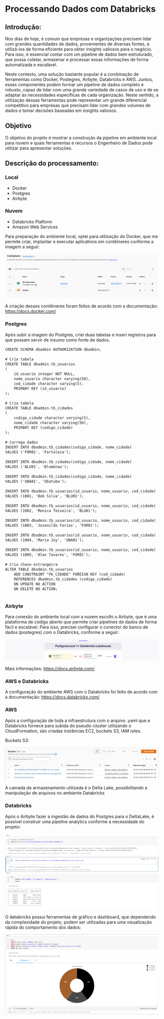 # Processando Dados com Databricks

## Introdução:

Nos dias de hoje, é comum que empresas e organizações precisem lidar com grandes quantidades de dados, provenientes de diversas fontes, e utilizá-los de forma eficiente para obter insights valiosos para o negócio. Para isso, é essencial contar com um pipeline de dados bem estruturado, que possa coletar, armazenar e processar essas informações de forma automatizada e escalável.

Neste contexto, uma solução bastante popular é a combinação de ferramentas como Docker, Postegres, Airbyte, Databricks e AWS. Juntos, esses componentes podem formar um pipeline de dados completo e robusto, capaz de lidar com uma grande variedade de casos de uso e de se adaptar às necessidades específicas de cada organização. Neste sentido, a utilização dessas ferramentas pode representar um grande diferencial competitivo para empresas que precisam lidar com grandes volumes de dados e tomar decisões baseadas em insights valiosos.

## Objetivo

O objetivo do projeto é mostrar a construção da pipeline em ambiente local para nuvem e quais ferramentas e recursos o Engenheiro de Dados pode utilizar para apresentar soluções.

## Descrição do processamento:

### Local

- Docker
- Postgres
- Airbyte

### Nuvem

- Databricks Platform
- Amazon Web Services

Para preparação do ambiente local, optei para utilização do Docker, que me permite criar, implantar e executar aplicativos em contêineres conforme a imagem a seguir:

![docker](https://github.com/tycianojr/processando-dados-databricks/blob/main/img/docker.png)

A criação desses contêineres foram feitos de acordo com a documentação: https://docs.docker.com/

### Postgres

Após subir a imagem do Postgres, criei duas tabelas e inseri registros para que possam servir de insumo como fonte de dados.

```
CREATE SCHEMA dbadmin AUTHORIZATION dbadmin;

# Cria tabela
CREATE TABLE dbadmin.tb_usuarios
(
    id_usuario integer NOT NULL,
    nome_usuario character varying(50),
    cod_cidade character varying(5),
    PRIMARY KEY (id_usuario)
);

# Cria tabela
CREATE TABLE dbadmin.tb_cidades
(
    codigo_cidade character varying(5),
    nome_cidade character varying(50),
    PRIMARY KEY (codigo_cidade)
);

# Carrega dados
INSERT INTO dbadmin.tb_cidades(codigo_cidade, nome_cidade)
VALUES ('FOR01', 'Fortaleza');

INSERT INTO dbadmin.tb_cidades(codigo_cidade, nome_cidade)
VALUES ('BLU01', 'Blumenau');

INSERT INTO dbadmin.tb_cidades(codigo_cidade, nome_cidade)
VALUES ('UBA01', 'Ubatuba');

INSERT INTO dbadmin.tb_usuarios(id_usuario, nome_usuario, cod_cidade)
VALUES (1001, 'Bob Silva', 'BLU01');

INSERT INTO dbadmin.tb_usuarios(id_usuario, nome_usuario, cod_cidade)
VALUES (1002, 'Monica Teixeira', 'BLU01');

INSERT INTO dbadmin.tb_usuarios(id_usuario, nome_usuario, cod_cidade)
VALUES (1003, 'Josenildo Farias', 'FOR01');

INSERT INTO dbadmin.tb_usuarios(id_usuario, nome_usuario, cod_cidade)
VALUES (1004, 'Maria Joy', 'UBA01');

INSERT INTO dbadmin.tb_usuarios(id_usuario, nome_usuario, cod_cidade)
VALUES (1005, 'Alex Tavares', 'FOR01');

# Cria chave estrangeira
ALTER TABLE dbadmin.tb_usuarios
    ADD CONSTRAINT "FK_CIDADE" FOREIGN KEY (cod_cidade)
    REFERENCES dbadmin.tb_cidades (codigo_cidade)
    ON UPDATE NO ACTION
    ON DELETE NO ACTION;


```

### Airbyte

Para conexão do ambiente local com a nuvem escolhi o Airbyte, que é uma plataforma de código aberto que permite criar pipelines de dados de forma fácil e escalável. Para isso, precisei configurar o conector do banco de dados (postegres) com o Databricks, conforme a seguir:

![airbyte](https://github.com/tycianojr/processando-dados-databricks/blob/main/img/airbyte1.png)

Mais informações: https://docs.airbyte.com/

### AWS e Databricks

A configuração do ambiente AWS com o Databricks foi feito de acordo com a documentação: https://docs.databricks.com/

### AWS

Após a configuração de toda a infraestrutura com o arquivo .yaml que a Databricks fornece para subida do pseudo-cluster utilizando o CloudFormation, são criadas instâncias EC2, buckets S3, IAM roles.

Buckets S3:

![airbyte](https://github.com/tycianojr/processando-dados-databricks/blob/main/img/bucket.png)


A camada de armazenamento utilizada é o Delta Lake, possibilitando a manipulação de arquivos no ambiente Databricks

### Databricks

Após o Airbyte fazer a ingestão de dados do Postgres para o DeltaLake, é possível construir uma pipeline analytics conforme a necessidade do projeto:

![databricks1](https://github.com/tycianojr/processando-dados-databricks/blob/main/img/databricks1.png)

O databricks possui ferramentas de gráfico e dashboard, que dependendo da complexidade do projeto, podem ser utilizadas para uma visualização rápida do comportamento dos dados:

![databricks1](https://github.com/tycianojr/processando-dados-databricks/blob/main/img/databricks2.png)


